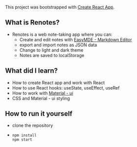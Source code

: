 This project was bootstrapped with [Create React App](https://github.com/facebook/create-react-app).

## What is Renotes?

- Renotes is a web note-taking app where you can:
    - Create and edit notes with [EasyMDE - Markdown Editor](https://github.com/Ionaru/easy-markdown-editor)
    - export and import notes as JSON data
    - Change to light and dark theme
    - Notes are saved to localStorage
  
## What did I learn?
  - How to create React app and work with React
  - How to use React hooks: useState, useEffect, useRef
  - How to work with [Material - ui](https://material-ui.com/)
  - CSS and Material - ui styling

## How to run it yourself
- clone the repository
- ```
  npm install
  npm start
  ```
